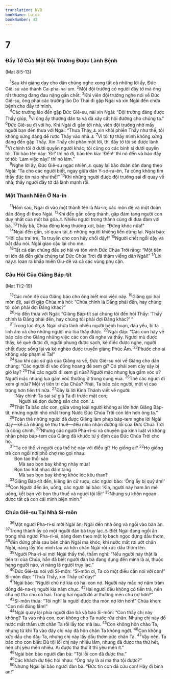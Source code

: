 ```yaml
---
translation: NVB
bookName: Lu-ca 
bookNumber: 42
---
```


<div class="title"><h1>7</h1><h3>Đầy Tớ Của Một Đội Trưởng Được Lành Bệnh </h3><p>(Mat 8:5-13) </p></div>
<span class="verse lu_7_1"> <sup>1</sup>Sau khi giảng dạy cho dân chúng nghe xong tất cả những lời ấy, Đức Giê-su vào thành Ca-pha-na-um. </span>
<span class="verse lu_7_2"><sup>2</sup>Một đội trưởng có người đầy tớ mà ông rất thương đang đau nặng gần chết. </span>
<span class="verse lu_7_3"><sup>3</sup>Khi viên đội trưởng nghe nói về Đức Giê-su, ông phái các trưởng lão Do Thái đi gặp Ngài và xin Ngài đến chữa bệnh cho đầy tớ mình. <br/></span>
<span class="verse lu_7_4"> <sup>4</sup>Các trưởng lão đến gặp Đức Giê-su, nài xin Ngài: “Đội trưởng đáng được Thầy giúp, </span>
<span class="verse lu_7_5"><sup>5</sup>vì ông ấy thương dân ta và đã xây cất hội đường cho chúng ta.” </span>
<span class="verse lu_7_6"><sup>6</sup>Đức Giê-su đi với họ. Khi Ngài đi gần tới nhà, viên đội trưởng nhờ mấy người bạn đến thưa với Ngài: “Thưa Thầy,<a data-toggle="tooltip" data-placement="bottom" title="Một cách xưng hô tôn trọng">⚓</a> xin khỏi phiền Thầy như thế, tôi không xứng đáng để rước Thầy vào nhà.<a data-toggle="tooltip" data-placement="bottom" title="Nt: dưới mái nhà tôi">⚓</a></span>
<span class="verse lu_7_7"><sup>7</sup>Vì tôi tự thấy mình không xứng đáng đến gặp Thầy. Xin Thầy chỉ phán một lời, thì đầy tớ tôi sẽ được lành. </span>
<span class="verse lu_7_8"><sup>8</sup>Vì chính tôi ở dưới quyền người khác; tôi cũng có các binh sĩ dưới quyền tôi. Tôi bảo tên này: ‘Đi!’ thì nó đi, bảo tên kia: ‘Đến!’ thì nó đến và bảo đầy tớ tôi: ‘Làm việc này!’ thì nó làm.” <br/></span>
<span class="verse lu_7_9"> <sup>9</sup>Nghe lời ấy, Đức Giê-su ngạc nhiên,<a data-toggle="tooltip" data-placement="bottom" title="Nt: ngạc nhiên về người ấy ‘đại đội trưởng’">⚓</a> quay lại bảo đoàn dân đang theo Ngài: “Ta cho các người biết, ngay giữa dân Y-sơ-ra-ên, Ta cũng không tìm thấy đức tin nào như thế!” </span>
<span class="verse lu_7_10"><sup>10</sup>Khi những người được đội trưởng sai đi quay về nhà; thấy người đầy tớ đã lành mạnh rồi. <br/></span>
<div class="title"><h3>Một Thanh Niên Ở Na-in </h3></div>
<span class="verse lu_7_11"> <sup>11</sup>Hôm sau, Ngài đi vào một thành tên là Na-in; các môn đệ và một đoàn dân đông đi theo Ngài. </span>
<span class="verse lu_7_12"><sup>12</sup>Khi đến gần cổng thành, gặp đám tang người con duy nhất của một bà góa.<a data-toggle="tooltip" data-placement="bottom" title="Nt: Kìa, được khiêng ra người con một của mẹ mình, và bà này góa bụa">⚓</a> Nhiều người trong thành cùng đi đưa đám với bà. </span>
<span class="verse lu_7_13"><sup>13</sup>Thấy bà, Chúa động lòng thương xót, bảo: “Đừng khóc nữa!” <br/></span>
<span class="verse lu_7_14"> <sup>14</sup>Ngài đến gần, sờ quan tài,<a data-toggle="tooltip" data-placement="bottom" title="Người Do Thái không dùng quan tài, nhưng chỉ liệm và bó xác lại để lên chiếc cáng khiêng đi an táng">⚓</a> những người khiêng liền dừng lại. Ngài bảo: “Hỡi cậu trai trẻ, Ta truyền cho con hãy chổi dậy!” </span>
<span class="verse lu_7_15"><sup>15</sup>Người chết ngồi dậy và bắt đầu nói. Ngài giao cậu lại cho mẹ. <br/></span>
<span class="verse lu_7_16"> <sup>16</sup>Tất cả dân chúng đều sợ hãi và tôn vinh Đức Chúa Trời rằng: “Một tiên tri lớn đã đến giữa chúng ta! Đức Chúa Trời đã thăm viếng dân Ngài!” </span>
<span class="verse lu_7_17"><sup>17</sup>Lời này<a data-toggle="tooltip" data-placement="bottom" title="Nt: lời này về Ngài">⚓</a> loan ra khắp miền Giu-đê và cả các vùng phụ cận. <br/></span>
<div class="title"><h3>Câu Hỏi Của Giăng Báp-tít </h3><p>(Mat 11:2-19) </p></div>
<span class="verse lu_7_18"> <sup>18</sup>Các môn đệ của Giăng báo cho ông biết mọi việc này. </span>
<span class="verse lu_7_19"><sup>19</sup>Giăng gọi hai môn đệ, sai đi gặp Chúa mà hỏi: “Chúa chính là Đấng phải đến, hay chúng tôi còn phải đợi Đấng khác?” <br/></span>
<span class="verse lu_7_20"> <sup>20</sup>Họ đến thưa với Ngài: “Giăng Báp-tít sai chúng tôi đến hỏi Thầy: ‘Thầy chính là Đấng phải đến, hay chúng tôi phải đợi Đấng khác?’ ” <br/></span>
<span class="verse lu_7_21"> <sup>21</sup>Trong lúc đó,<a data-toggle="tooltip" data-placement="bottom" title="Giờ">⚓</a> Ngài chữa lành nhiều người bệnh hoạn, đau yếu, bị tà linh ám và cho những người mù lòa thấy được. </span>
<span class="verse lu_7_22"><sup>22</sup>Ngài đáp: “Các con hãy về báo cáo cho Giăng những việc các con đã nghe và thấy. Người mù được thấy, kẻ què được đi, người phung được sạch, kẻ điếc được nghe, người chết được sống lại và kẻ nghèo được truyền giảng Phúc Âm. </span>
<span class="verse lu_7_23"><sup>23</sup>Phước cho ai không vấp phạm vì Ta!” <br/></span>
<span class="verse lu_7_24"> <sup>24</sup>Sau khi các sứ giả của Giăng ra về, Đức Giê-su nói về Giăng cho dân chúng: “Các người đi vào đồng hoang để xem gì? Có phải xem cây sậy bị gió lay? </span>
<span class="verse lu_7_25"><sup>25</sup>Thế các người đi xem gì nữa? Người mặc nhung lụa gấm vóc ư? Người mặc nhung lụa gấm vóc thường ở trong cung vua. </span>
<span class="verse lu_7_26"><sup>26</sup>Thế các người đi xem gì nữa? Một vị tiên tri của Chúa? Phải, Ta bảo các người, một vị cao trọng hơn tiên tri nữa. </span>
<span class="verse lu_7_27"><sup>27</sup>Đây là lời Kinh Thánh viết về người: <br/>  ‘Này chính Ta sai sứ giả Ta đi trước mặt con; <br/>   Người sẽ dọn đường sẵn cho con.’<a data-toggle="tooltip" data-placement="bottom" title="Mal 3:1">⚓</a><br/></span>
<span class="verse lu_7_28"> <sup>28</sup>Thật Ta bảo các con, giữa vòng loài người không ai lớn hơn Giăng Báp-tít, nhưng người nhỏ nhất trong Nước Đức Chúa Trời còn lớn hơn ông ta.” <br/></span>
<span class="verse lu_7_29"> <sup>29</sup>Toàn thể những người đã được Giăng làm phép báp-tem nghe lời Ngài dạy—kể cả những kẻ thu thuế—đều nhìn nhận đường lối của Đức Chúa Trời là công chính. </span>
<span class="verse lu_7_30"><sup>30</sup>Nhưng các người Pha-ri-si và chuyên gia kinh luật vì không nhận phép báp-tem của Giăng đã khước từ ý định của Đức Chúa Trời cho họ. <br/></span>
<span class="verse lu_7_31"> <sup>31</sup>“Ta có thể ví người của thế hệ này với điều gì? Họ giống ai? </span>
<span class="verse lu_7_32"><sup>32</sup>Họ giống trẻ con ngồi nơi phố chợ réo gọi nhau: <br/>  Bọn tao thổi sáo <br/>   Mà sao bọn bay không nhảy múa! <br/>  Bọn tao hát nhạc đám tang <br/>   Mà sao bọn bay không khóc lóc kêu than? <br/></span>
<span class="verse lu_7_33"> <sup>33</sup>Giăng Báp-tít đến, kiêng ăn cữ rượu, các người bảo: ‘Ông ấy bị quỷ ám!’ </span>
<span class="verse lu_7_34"><sup>34</sup>Con Người đến ăn, uống, các người lại bảo: ‘Kìa, người này ham ăn mê uống, kết bạn với bọn thu thuế và người tội lỗi!’ </span>
<span class="verse lu_7_35"><sup>35</sup>Nhưng sự khôn ngoan được tất cả con cái mình biện minh.” <br/></span>
<div class="title"><h3>Chúa Giê-su Tại Nhà Si-môn </h3></div>
<span class="verse lu_7_36"> <sup>36</sup>Một người Pha-ri-si mời Ngài ăn; Ngài đến nhà ông và ngồi vào bàn ăn. </span>
<span class="verse lu_7_37"><sup>37</sup>Trong thành ấy có một người đàn bà trụy lạc.<a data-toggle="tooltip" data-placement="bottom" title="Nt: tội lỗi">⚓</a> Biết Ngài đang ngồi ăn trong nhà người Pha-ri-si, nàng đem theo một lọ bạch ngọc đựng dầu thơm, </span>
<span class="verse lu_7_38"><sup>38</sup>đến đứng phía sau bên chân Ngài mà khóc; khi nước mắt rơi ướt chân Ngài, nàng lấy tóc mình lau và hôn chân Ngài rồi xức dầu thơm lên. <br/></span>
<span class="verse lu_7_39"> <sup>39</sup>Người Pha-ri-si mời Ngài thấy thế, thầm nghĩ: “Nếu người này thật là tiên tri của Chúa, hẳn đã biết người đàn bà đang đụng đến mình là ai, thuộc hạng người nào, vì nàng là người trụy lạc.” <br/></span>
<span class="verse lu_7_40"> <sup>40</sup>Đức Giê-su nói với Si-môn: “Si-môn ơi, Ta có một điều cần nói với con!” Si-môn đáp: “Thưa Thầy, xin Thầy cứ dạy!” <br/></span>
<span class="verse lu_7_41"> <sup>41</sup>Ngài bảo: “Người chủ nợ kia có hai con nợ. Người này mắc nợ năm trăm đồng đê-na-ri; người kia năm chục. </span>
<span class="verse lu_7_42"><sup>42</sup>Hai người đều không có tiền trả, nên chủ nợ tha cho cả hai. Trong hai người đó ai thương mến chủ nợ hơn?” <br/></span>
<span class="verse lu_7_43"> <sup>43</sup>Si-môn thưa: “Tôi nghĩ là người được tha món nợ lớn hơn!” Chúa khen: “Con nói đúng lắm!” <br/></span>
<span class="verse lu_7_44"> <sup>44</sup>Ngài quay lại phía người đàn bà và bảo Si-môn: “Con thấy chị này không? Ta vào nhà con, con không cho Ta nước rửa chân. Nhưng chị này đổ nước mắt thấm ướt chân Ta rồi lấy tóc mà lau. </span>
<span class="verse lu_7_45"><sup>45</sup>Con không hôn chào Ta, nhưng từ khi Ta vào đây chị này đã hôn chân Ta không ngớt. </span>
<span class="verse lu_7_46"><sup>46</sup>Con không xức dầu cho đầu Ta, nhưng chị này lấy dầu thơm xức chân Ta. </span>
<span class="verse lu_7_47"><sup>47</sup>Vậy nên, Ta bảo cho con biết: Dù tội lỗi chị này nhiều lắm, nhưng đã được tha thứ hết, nên chị yêu mến nhiều. Ai được tha thứ ít thì yêu mến ít.” <br/></span>
<span class="verse lu_7_48"> <sup>48</sup>Ngài bèn bảo người đàn bà: “Tội lỗi con đã được tha.” <br/></span>
<span class="verse lu_7_49"> <sup>49</sup>Các khách dự tiệc hỏi nhau: “Ông này là ai mà tha tội được?” <br/></span>
<span class="verse lu_7_50"> <sup>50</sup>Nhưng Ngài lại bảo người đàn bà: “Đức tin con đã cứu con! Hãy đi bình an!” <br/></span>
